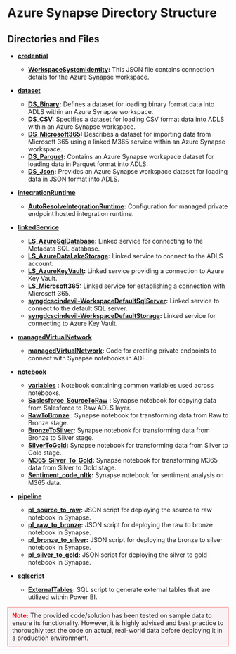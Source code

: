 # **Azure Synapse Directory Structure**

## **Directories and Files**

- **[credential](credential)**
    - **[WorkspaceSystemIdentity](credential/WorkspaceSystemIdentity.json):** This JSON file contains connection details for the Azure Synapse workspace.

- **[dataset](dataset)**
    - **[DS_Binary](dataset/DS_Binary.json):** Defines a dataset for loading binary format data into ADLS within an Azure Synapse workspace.
    - **[DS_CSV](dataset/DS_CSV.json):** Specifies a dataset for loading CSV format data into ADLS within an Azure Synapse workspace.
    - **[DS_Microsoft365](dataset/DS_Microsoft365.json):** Describes a dataset for importing data from Microsoft 365 using a linked M365 service within an Azure Synapse workspace.
    - **[DS_Parquet](dataset/DS_Parquet.json):** Contains an Azure Synapse workspace dataset for loading data in Parquet format into ADLS.
    - **[DS_Json](dataset/DS_Json.json):** Provides an Azure Synapse workspace dataset for loading data in JSON format into ADLS.

- **[integrationRuntime](integrationRuntime)**
    - **[AutoResolveIntegrationRuntime](integrationRuntime/AutoResolveIntegrationRuntime.json):** Configuration for managed private endpoint hosted integration runtime.

- **[linkedService](linkedService)**
    - **[LS_AzureSqlDatabase](linkedService/LS_AzureSqlDatabase.json):** Linked service for connecting to the Metadata SQL database.
    - **[LS_AzureDataLakeStorage](linkedService/LS_AzureDataLakeStorage.json):** Linked service to connect to the ADLS account.
    - **[LS_AzureKeyVault](linkedService/LS_AzureKeyVault.json):** Linked service providing a connection to Azure Key Vault.
    - **[LS_Microsoft365](linkedService/LS_Microsoft365.json):** Linked service for establishing a connection with Microsoft 365.
    - **[syngdcscindevil-WorkspaceDefaultSqlServer](linkedService/syngdcscindevil-WorkspaceDefaultSqlServer.json):** Linked service to connect to the default SQL server.
    - **[syngdcscindevil-WorkspaceDefaultStorage](linkedService/syngdcscindevil-WorkspaceDefaultStorage.json):** Linked service for connecting to Azure Key Vault.

- **[managedVirtualNetwork](managedVirtualNetwork)**
    - **[managedVirtualNetwork](managedVirtualNetwork/default/managedPrivateEndpoint/synapse-ws-sql--cdp-foundation-synapse):** Code for creating private endpoints to connect with Synapse notebooks in ADF.

- **[notebook](notebook)**
    - **[variables](notebook/variables.json)** : Notebook containing common variables used across notebooks.
    - **[Saslesforce_SourceToRaw](notebook/Saslesforce_SourceToRaw.json)** : Synapse notebook for copying data from Salesforce to Raw ADLS layer.
    - **[RawToBronze](notebook/RawToBronze.json)** : Synapse notebook for transforming data from Raw to Bronze stage.
    - **[BronzeToSilver](notebook/BronzeToSilver.json):** Synapse notebook for transforming data from Bronze to Silver stage.
    - **[SilverToGold](notebook/SilverToGold.json):** Synapse notebook for transforming data from Silver to Gold stage.
    - **[M365_Silver_To_Gold](notebook/M365_Silver_To_Gold.json):** Synapse notebook for transforming M365 data from Silver to Gold stage.
    - **[Sentiment_code_nltk](notebook/Sentiment_code_nltk.json):** Synapse notebook for sentiment analysis on M365 data.

- **[pipeline](pipeline)**
    - **[pl_source_to_raw](pipeline/pl_source_to_raw.json):** JSON script for deploying the source to raw notebook in Synapse.
    - **[pl_raw_to_bronze](pipeline/pl_raw_to_bronze.json):** JSON script for deploying the raw to bronze notebook in Synapse.
    - **[pl_bronze_to_silver](pipeline/pl_bronze_to_silver.json):** JSON script for deploying the bronze to silver notebook in Synapse.
    - **[pl_silver_to_gold](pipeline/pl_silver_to_gold.json):** JSON script for deploying the silver to gold notebook in Synapse.

- **[sqlscript](sqlscript)**
    - **[ExternalTables](sqlscript/ExternalTables.json):** SQL script to generate external tables that are utilized within Power BI.


<div style="background-color:#f9f2f4; border: 1px solid #f78181; padding: 10px">
    <strong style="color:red">Note:</strong> The provided code/solution has been tested on sample data to ensure its functionality. However, it is highly advised and best practice to thoroughly test the code on actual, real-world data before deploying it in a production environment.
</div>
